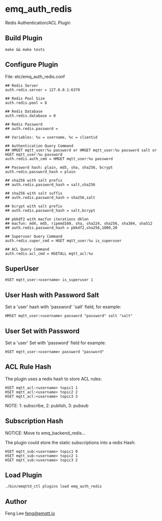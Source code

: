 
emq_auth_redis
==============

Redis Authentication/ACL Plugin

Build Plugin
------------

```
make && make tests
```

Configure Plugin
----------------

File: etc/emq_auth_redis.conf

```
## Redis Server
auth.redis.server = 127.0.0.1:6379

## Redis Pool Size
auth.redis.pool = 8

## Redis Database
auth.redis.database = 0

## Redis Password
## auth.redis.password =

## Variables: %u = username, %c = clientid

## Authentication Query Command
## HMGET mqtt_user:%u password or HMGET mqtt_user:%u password salt or HGET mqtt_user:%u password
auth.redis.auth_cmd = HMGET mqtt_user:%u password

## Password hash: plain, md5, sha, sha256, bcrypt
auth.redis.password_hash = plain

## sha256 with salt prefix
## auth.redis.password_hash = salt,sha256

## sha256 with salt suffix
## auth.redis.password_hash = sha256,salt

## bcrypt with salt prefix
## auth.redis.password_hash = salt,bcrypt

## pbkdf2 with macfun iterations dklen
## macfun: md4, md5, ripemd160, sha, sha224, sha256, sha384, sha512
## auth.redis.password_hash = pbkdf2,sha256,1000,20

## Superuser Query Command
auth.redis.super_cmd = HGET mqtt_user:%u is_superuser

## ACL Query Command
auth.redis.acl_cmd = HGETALL mqtt_acl:%u
```

SuperUser
---------

```
HSET mqtt_user:<username> is_superuser 1
```

User Hash with Password Salt
----------------------------

Set a 'user' hash with 'password' 'salt' field, for example:

```
HMSET mqtt_user:<username> password "password" salt "salt"
```

User Set with Password
-----------------------

Set a 'user' Set with 'password' field for example:

```
HSET mqtt_user:<username> password "password" 
```

ACL Rule Hash
-------------

The plugin uses a redis hash to store ACL rules:

```
HSET mqtt_acl:<username> topic1 1
HSET mqtt_acl:<username> topic2 2
HSET mqtt_acl:<username> topic3 3
```

NOTE: 1: subscribe, 2: publish, 3: pubsub

Subscription Hash
-----------------

NOTICE: Move to emq_backend_redis...

The plugin could store the static subscriptions into a redis Hash:

```
HSET mqtt_sub:<username> topic1 0
HSET mqtt_sub:<username> topic2 1
HSET mqtt_sub:<username> topic3 2
```

Load Plugin
-----------

```
./bin/emqttd_ctl plugins load emq_auth_redis
```

Author
------

Feng Lee <feng@emqtt.io>

